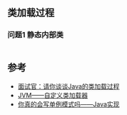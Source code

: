 ## 类加载过程



### 问题1 静态内部类
```

```

## 参考
* [面试官：请你谈谈Java的类加载过程](https://blog.csdn.net/ln152315/article/details/79223441)
* [JVM——自定义类加载器](https://blog.csdn.net/seu_calvin/article/details/52315125)
* [你真的会写单例模式吗——Java实现](http://www.tekbroaden.com/singleton-java.html)